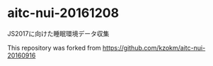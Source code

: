 # aitc-nui-20161208
JS2017に向けた睡眠環境データ収集

This repository was forked from https://github.com/kzokm/aitc-nui-20160916
